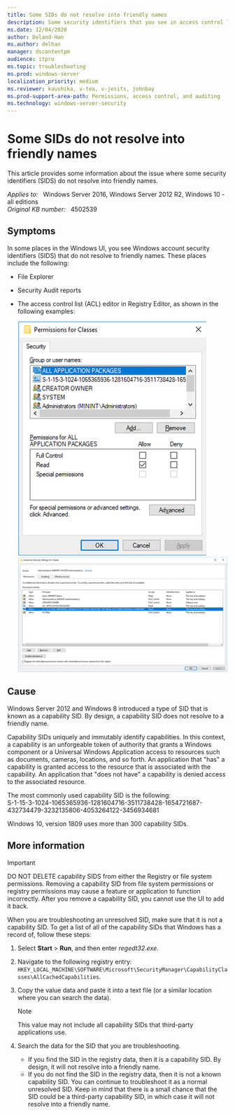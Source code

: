 ```yaml
---
title: Some SIDs do not resolve into friendly names
description: Some security identifiers that you see in access control lists or Security Audit reports do not resolve into friendly names. These may be capability SIDs.
ms.date: 12/04/2020
author: Deland-Han
ms.author: delhan 
manager: dscontentpm
audience: itpro
ms.topic: troubleshooting
ms.prod: windows-server
localization_priority: medium
ms.reviewer: kaushika, v-tea, v-jesits, johnbay
ms.prod-support-area-path: Permissions, access control, and auditing
ms.technology: windows-server-security
---
```

# Some SIDs do not resolve into friendly names

This article provides some information about the issue where some security identifiers (SIDS) do not resolve into friendly names.

_Applies to:_ &nbsp; Windows Server 2016, Windows Server 2012 R2, Windows 10 - all editions  
_Original KB number:_ &nbsp; 4502539

## Symptoms

In some places in the Windows UI, you see Windows account security identifiers (SIDS) that do not resolve to friendly names. These places include the following:

- File Explorer
- Security Audit reports
- The access control list (ACL) editor in Registry Editor, as shown in the following examples:

    ![A capability SID, visible in the ACL editor, does not resolve to a friendly name](./media/sids-not-resolve-into-friendly-names/permissions-for-classes.png)
    ![A capability SID that appears on the Advanced ACL editor does not resolve to a friendly name](./media/sids-not-resolve-into-friendly-names/advanced-security-settings-for-classes.png)

## Cause

Windows Server 2012 and Windows 8 introduced a type of SID that is known as a capability SID. By design, a capability SID does not resolve to a friendly name.

Capability SIDs uniquely and immutably identify capabilities. In this context, a capability is an unforgeable token of authority that grants a Windows component or a Universal Windows Application access to resources such as documents, cameras, locations, and so forth. An application that "has" a capability is granted access to the resource that is associated with the capability. An application that "does not have" a capability is denied access to the associated resource.

The most commonly used capability SID is the following:  
S-1-15-3-1024-1065365936-1281604716-3511738428-1654721687-432734479-3232135806-4053264122-3456934681

Windows 10, version 1809 uses more than 300 capability SIDs.

## More information

> [!Important]
> DO NOT DELETE capability SIDS from either the Registry or file system permissions. Removing a capability SID from file system permissions or registry permissions may cause a feature or application to function incorrectly. After you remove a capability SID, you cannot use the UI to add it back.

When you are troubleshooting an unresolved SID, make sure that it is not a capability SID. To get a list of all of the capability SIDs that Windows has a record of, follow these steps:

1. Select **Start** > **Run**, and then enter *regedt32.exe*.
2. Navigate to the following registry entry: `HKEY_LOCAL_MACHINE\SOFTWARE\Microsoft\SecurityManager\CapabilityClasses\AllCachedCapabilities`.

3. Copy the value data and paste it into a text file (or a similar location where you can search the data).
    > [!Note]
    > This value may not include all capability SIDs that third-party applications use.

4. Search the data for the SID that you are troubleshooting.

   - If you find the SID in the registry data, then it is a capability SID. By design, it will not resolve into a friendly name.
   - If you do not find the SID in the registry data, then it is not a known capability SID. You can continue to troubleshoot it as a normal unresolved SID. Keep in mind that there is a small chance that the SID could be a third-party capability SID, in which case it will not resolve into a friendly name.
